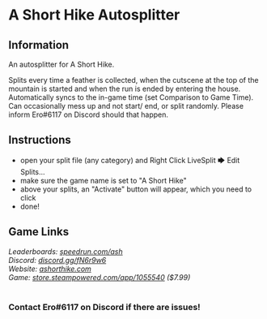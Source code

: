 # A Short Hike Autosplitter
## Information
An autosplitter for A Short Hike.

Splits every time a feather is collected, when the cutscene at the top of the mountain is started and when the run is ended by entering the house. Automatically syncs to the in-game time (set Comparison to Game Time).  
Can occasionally mess up and not start/ end, or split randomly. Please inform Ero#6117 on Discord should that happen.
## Instructions
* open your split file (any category) and Right Click LiveSplit 🡆 Edit Splits...
* make sure the game name is set to "A Short Hike"
* above your splits, an "Activate" button will appear, which you need to click
* done!
## Game Links
*Leaderboards: [speedrun.com/ash](https://speedrun.com/ash)*  
*Discord: [discord.gg/fN6r9w6](https://discord.gg/fN6r9w6)*  
*Website: [ashorthike.com](http://ashorthike.com)*  
*Game: [store.steampowered.com/app/1055540](https://store.steampowered.com/app/1055540) ($7.99)*
​  
​  
### Contact Ero#6117 on Discord if there are issues!
